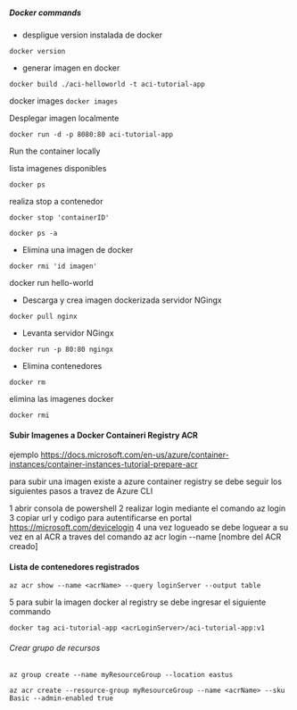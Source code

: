 ##### Docker commands 

- despligue version instalada de docker

``` docker version ```

- generar imagen en docker

``` docker build ./aci-helloworld -t aci-tutorial-app ```



docker images
```docker images ```

Desplegar imagen localmente

``` docker run -d -p 8080:80 aci-tutorial-app ```

Run the container locally

lista imagenes disponibles

```docker ps ```

realiza stop a contenedor

```docker stop 'containerID'```


``` docker ps -a ```


- Elimina una imagen de docker

```docker rmi 'id imagen'```

docker run hello-world


- Descarga y crea imagen dockerizada servidor NGingx

```docker pull nginx```

- Levanta servidor NGingx

```docker run -p 80:80 ngingx```

- Elimina contenedores

```docker rm```

elimina las imagenes docker 

```docker rmi ```  

#### Subir Imagenes a Docker Containeri Registry ACR

ejemplo
https://docs.microsoft.com/en-us/azure/container-instances/container-instances-tutorial-prepare-acr

para subir una imagen existe a azure container registry se debe seguir los siguientes pasos a travez de Azure CLI

1 abrir consola de powershell
2 realizar login mediante el comando az login
3 copiar url y codigo para autentificarse en portal https://microsoft.com/devicelogin
4 una vez logueado se debe loguear a su vez en al ACR a traves del comando az acr login --name [nombre del ACR creado]

#### Lista de contenedores registrados

```az acr show --name <acrName> --query loginServer --output table ```
  
5 para subir la imagen docker al registry se debe ingresar el siguiente commando

``` docker tag aci-tutorial-app <acrLoginServer>/aci-tutorial-app:v1 ```

 ###### Crear grupo de recursos
 
``` az group create --name myResourceGroup --location eastus ```

``` az acr create --resource-group myResourceGroup --name <acrName> --sku Basic --admin-enabled true ```








